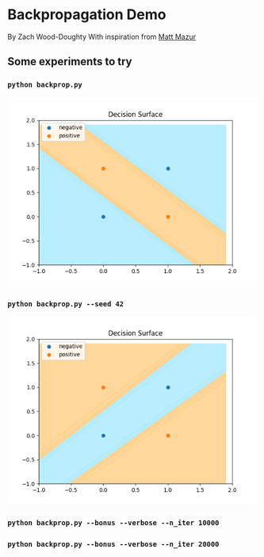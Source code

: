 # Backpropagation Demo

By Zach Wood-Doughty
With inspiration from [Matt Mazur](https://mattmazur.com/2015/03/17/a-step-by-step-backpropagation-example/)

## Some experiments to try


### `python backprop.py`

![`python backprop.py`](plots/seed1-lr1-init_std0.1-bonusFalse-n_hidden_nodes2-n_iters10000.png)

### `python backprop.py --seed 42`

![`python backprop.py --seed 42`](plots/seed42-lr1-init_std0.1-bonusFalse-n_hidden_nodes2-n_iters10000.png)

### `python backprop.py --bonus --verbose --n_iter 10000`


### `python backprop.py --bonus --verbose --n_iter 20000`
